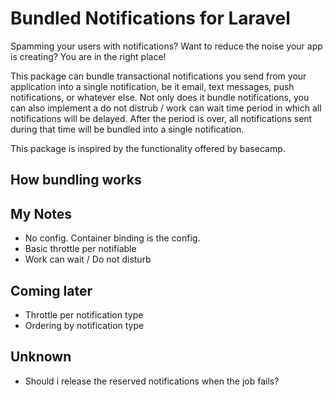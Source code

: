 # Bundled Notifications for Laravel

Spamming your users with notifications? Want to reduce the noise your app is creating? You are in the right place!

This package can bundle transactional notifications you send from your application into a single notification, be it email, text messages, push notifications, or whatever else. Not only does it bundle notifications, you can also implement a do not distrub / work can wait time period in which all notifications will be delayed. After the period is over, all notifications sent during that time will be bundled into a single notification.

This package is inspired by the functionality offered by basecamp.

## How bundling works




## My Notes
- No config. Container binding is the config.
- Basic throttle per notifiable
- Work can wait / Do not disturb

## Coming later
- Throttle per notification type
- Ordering by notification type

## Unknown
- Should i release the reserved notifications when the job fails?
